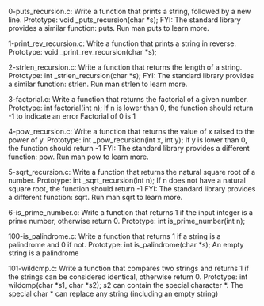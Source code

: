 0-puts_recursion.c: Write a function that prints a string, followed by a new line. Prototype: void _puts_recursion(char *s); FYI: The standard library provides a similar function: puts. Run man puts to learn more.

1-print_rev_recursion.c: Write a function that prints a string in reverse. Prototype: void _print_rev_recursion(char *s);

2-strlen_recursion.c: Write a function that returns the length of a string. Prototype: int _strlen_recursion(char *s); FYI: The standard library provides a similar function: strlen. Run man strlen to learn more.

3-factorial.c: Write a function that returns the factorial of a given number. Prototype: int factorial(int n); If n is lower than 0, the function should return -1 to indicate an error Factorial of 0 is 1

4-pow_recursion.c: Write a function that returns the value of x raised to the power of y. Prototype: int _pow_recursion(int x, int y); If y is lower than 0, the function should return -1 FYI: The standard library provides a different function: pow. Run man pow to learn more.

5-sqrt_recursion.c: Write a function that returns the natural square root of a number. Prototype: int _sqrt_recursion(int n); If n does not have a natural square root, the function should return -1 FYI: The standard library provides a different function: sqrt. Run man sqrt to learn more.

6-is_prime_number.c: Write a function that returns 1 if the input integer is a prime number, otherwise return 0. Prototype: int is_prime_number(int n);


100-is_palindrome.c: Write a function that returns 1 if a string is a palindrome and 0 if not.
Prototype: int is_palindrome(char *s);
An empty string is a palindrome


101-wildcmp.c: Write a function that compares two strings and returns 1 if the strings can be considered identical, otherwise return 0.
Prototype: int wildcmp(char *s1, char *s2);
s2 can contain the special character *.
The special char * can replace any string (including an empty string)
